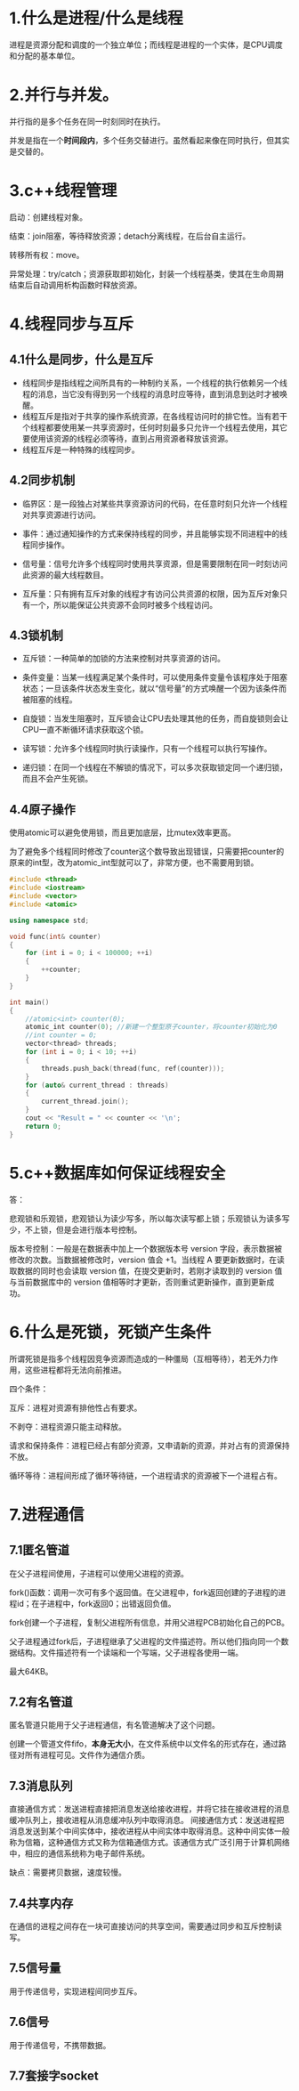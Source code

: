 # 1.什么是进程/什么是线程

进程是资源分配和调度的一个独立单位；而线程是进程的一个实体，是CPU调度和分配的基本单位。

# 2.并行与并发。

并行指的是多个任务在同一时刻同时在执行。

并发是指在一个**时间段内**，多个任务交替进行。虽然看起来像在同时执行，但其实是交替的。

# 3.c++线程管理

启动：创建线程对象。

结束：join阻塞，等待释放资源；detach分离线程，在后台自主运行。

转移所有权：move。

异常处理：try/catch；资源获取即初始化，封装一个线程基类，使其在生命周期结束后自动调用析构函数时释放资源。

# 4.线程同步与互斥

## 4.1什么是同步，什么是互斥

- 线程同步是指线程之间所具有的一种制约关系，一个线程的执行依赖另一个线程的消息，当它没有得到另一个线程的消息时应等待，直到消息到达时才被唤醒。
- 线程互斥是指对于共享的操作系统资源，在各线程访问时的排它性。当有若干个线程都要使用某一共享资源时，任何时刻最多只允许一个线程去使用，其它要使用该资源的线程必须等待，直到占用资源者释放该资源。
- 线程互斥是一种特殊的线程同步。

## 4.2同步机制

+ 临界区：是一段独占对某些共享资源访问的代码，在任意时刻只允许一个线程对共享资源进行访问。

+ 事件：通过通知操作的方式来保持线程的同步，并且能够实现不同进程中的线程同步操作。

+ 信号量：信号允许多个线程同时使用共享资源，但是需要限制在同一时刻访问此资源的最大线程数目。

+ 互斥量：只有拥有互斥对象的线程才有访问公共资源的权限，因为互斥对象只有一个，所以能保证公共资源不会同时被多个线程访问。

## 4.3锁机制

+ 互斥锁：一种简单的加锁的方法来控制对共享资源的访问。

+ 条件变量：当某一线程满足某个条件时，可以使用条件变量令该程序处于阻塞状态；一旦该条件状态发生变化，就以“信号量”的方式唤醒一个因为该条件而被阻塞的线程。

+ 自旋锁：当发生阻塞时，互斥锁会让CPU去处理其他的任务，而自旋锁则会让CPU一直不断循环请求获取这个锁。

+ 读写锁：允许多个线程同时执行读操作，只有一个线程可以执行写操作。

+ 递归锁：在同一个线程在不解锁的情况下，可以多次获取锁定同一个递归锁，而且不会产生死锁。

## 4.4原子操作

使用atomic可以避免使用锁，而且更加底层，比mutex效率更高。

为了避免多个线程同时修改了counter这个数导致出现错误，只需要把counter的原来的int型，改为atomic_int型就可以了，非常方便，也不需要用到锁。

```cpp
#include <thread>
#include <iostream>
#include <vector>
#include <atomic>

using namespace std;

void func(int& counter)
{
    for (int i = 0; i < 100000; ++i)
    {
        ++counter;
    }
}

int main()
{
    //atomic<int> counter(0);
    atomic_int counter(0); //新建一个整型原子counter，将counter初始化为0
    //int counter = 0;
    vector<thread> threads;
    for (int i = 0; i < 10; ++i)
    {
        threads.push_back(thread(func, ref(counter)));
    }
    for (auto& current_thread : threads)
    {
        current_thread.join();
    }
    cout << "Result = " << counter << '\n';
    return 0;
}
```

# 5.c++数据库如何保证线程安全

答：

悲观锁和乐观锁，悲观锁认为读少写多，所以每次读写都上锁；乐观锁认为读多写少，不上锁，但是会进行版本号控制。

版本号控制：一般是在数据表中加上一个数据版本号 version 字段，表示数据被修改的次数。当数据被修改时，version 值会 +1。当线程 A 要更新数据时，在读取数据的同时也会读取 version 值，在提交更新时，若刚才读取到的 version 值与当前数据库中的 version 值相等时才更新，否则重试更新操作，直到更新成功。

# 6.什么是死锁，死锁产生条件

所谓死锁是指多个线程因竞争资源而造成的一种僵局（互相等待），若无外力作用，这些进程都将无法向前推进。

四个条件：

互斥：进程对资源有排他性占有要求。

不剥夺：进程资源只能主动释放。

请求和保持条件：进程已经占有部分资源，又申请新的资源，并对占有的资源保持不放。

循环等待：进程间形成了循环等待链，一个进程请求的资源被下一个进程占有。

# 7.进程通信

## 7.1匿名管道

在父子进程间使用，子进程可以使用父进程的资源。

fork()函数：调用一次可有多个返回值。在父进程中，fork返回创建的子进程的进程id；在子进程中，fork返回0；出错返回负值。

fork创建一个子进程，复制父进程所有信息，并用父进程PCB初始化自己的PCB。

父子进程通过fork后，子进程继承了父进程的文件描述符。所以他们指向同一个数据结构。文件描述符有一个读端和一个写端，父子进程各使用一端。

最大64KB。

## 7.2有名管道

匿名管道只能用于父子进程通信，有名管道解决了这个问题。

创建一个管道文件fifo，**本身无大小**，在文件系统中以文件名的形式存在，通过路径对所有进程可见。文件作为通信介质。

## 7.3消息队列

直接通信方式：发送进程直接把消息发送给接收进程，并将它挂在接收进程的消息缓冲队列上，接收进程从消息缓冲队列中取得消息。
间接通信方式：发送进程把消息发送到某个中间实体中，接收进程从中间实体中取得消息。这种中间实体一般称为信箱，这种通信方式又称为信箱通信方式。该通信方式广泛引用于计算机网络中，相应的通信系统称为电子邮件系统。

缺点：需要拷贝数据，速度较慢。

## 7.4共享内存

在通信的进程之间存在一块可直接访问的共享空间，需要通过同步和互斥控制读写。

## 7.5信号量

用于传递信号，实现进程间同步互斥。

## 7.6信号

用于传递信号，不携带数据。

## 7.7套接字socket
